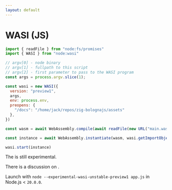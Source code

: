 ```yaml
---
layout: default
---
```


# WASI (JS)

<Transform scale="0.75">

```js
import { readFile } from "node:fs/promises"
import { WASI } from "node:wasi"

// argv[0] - node binary
// argv[1] - fullpath to this script
// argv[2] - first parameter to pass to the WASI program
const args = process.argv.slice(1);

const wasi = new WASI({
  version: "preview1",
  args,
  env: process.env,
  preopens: {
    "/docs": "/home/jack/repos/zig-bolognajs/assets"
  },
})

const wasm = await WebAssembly.compile(await readFile(new URL("main.wasm", import.meta.url)))

const instance = await WebAssembly.instantiate(wasm, wasi.getImportObject())

wasi.start(instance)
```

The <Anchor href="https://nodejs.org/api/wasi.html" text="WebAssembly System Interface (WASI)" /> is still experimental.

There is a discussion on <Anchor href="https://github.com/nodejs/node/issues/46254" text="marking the Node.js WASI module as stable" />.

<p>Launch with <code class="inline-code">node --experimental-wasi-unstable-preview1 app.js</code> in Node.js &lt <code class="inline-code">20.0.0</code>.</p>

</Transform>

<!--
-->
